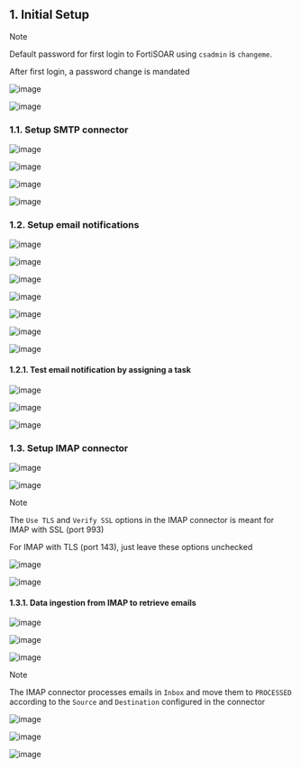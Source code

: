 ## 1. Initial Setup

> [!Note]
>
> Default password for first login to FortiSOAR using `csadmin` is `changeme`.
>
> After first login, a password change is mandated
> 
> ![image](https://github.com/user-attachments/assets/145bd9fe-9802-48d5-a487-692f77c0f426)


![image](https://github.com/user-attachments/assets/cfd1832c-a780-4b31-85c9-071fa882a7ae)

### 1.1. Setup SMTP connector

![image](https://github.com/user-attachments/assets/a1c79c43-1864-498e-b83d-23827a034ca8)

![image](https://github.com/user-attachments/assets/0302d873-b11b-483c-9790-432f89900b06)

![image](https://github.com/user-attachments/assets/5fe217af-b5e7-4e98-97af-bd9726bcab02)

![image](https://github.com/user-attachments/assets/d25838bf-26b8-418b-883d-d8f82a24ac60)

### 1.2. Setup email notifications

![image](https://github.com/user-attachments/assets/ec43c1fd-8afe-4f24-ba0d-56324b6fe518)

![image](https://github.com/user-attachments/assets/3cc3d1ea-c0a3-4a88-86df-a3b968e80d12)

![image](https://github.com/user-attachments/assets/4b35295e-dd99-419c-bfb1-7eec647f452b)

![image](https://github.com/user-attachments/assets/75e199f9-8d1a-402f-afb4-21c256a20ae3)

![image](https://github.com/user-attachments/assets/bee14ac1-3812-4352-9df7-fb66c528a70b)

![image](https://github.com/user-attachments/assets/fc002b9d-c9e1-4c3a-88e8-60f2c1763244)

![image](https://github.com/user-attachments/assets/5a137fba-68b1-47c2-b0b3-2ae17f04ffad)

#### 1.2.1. Test email notification by assigning a task

![image](https://github.com/user-attachments/assets/a334b012-7b34-4aa8-9bf8-e153e2ecd506)

![image](https://github.com/user-attachments/assets/65f239a5-6974-44d3-9c3c-b06f798639a1)

![image](https://github.com/user-attachments/assets/0eca1f89-bed5-48e3-9bbf-1423674e36b3)

### 1.3. Setup IMAP connector

![image](https://github.com/user-attachments/assets/730317ff-927d-4e54-b878-63c9717531df)

![image](https://github.com/user-attachments/assets/de6af67b-07c3-4aa9-976e-f480c8604c30)

> [!Note]
>
> The `Use TLS` and `Verify SSL` options in the IMAP connector is meant for IMAP with SSL (port 993)
>
> For IMAP with TLS (port 143), just leave these options unchecked

![image](https://github.com/user-attachments/assets/dd372ec1-3855-490a-8bb1-e5d504a42b15)

![image](https://github.com/user-attachments/assets/b059131a-28f6-41dc-9f4d-1cdc9297133e)

#### 1.3.1. Data ingestion from IMAP to retrieve emails

![image](https://github.com/user-attachments/assets/fb032966-fa2f-45bf-8966-d8247d6d99cc)

![image](https://github.com/user-attachments/assets/70fd929d-d204-4dd6-a4d6-881ce528c675)

![image](https://github.com/user-attachments/assets/857d43b6-d4e8-403e-99f8-ec8335e127f6)

> [!Note]
>
> The IMAP connector processes emails in `Inbox` and move them to `PROCESSED` according to the `Source` and `Destination` configured in the connector
>
> ![image](https://github.com/user-attachments/assets/e63bee38-4f68-4a23-b138-4ecdfea9a9e6)

![image](https://github.com/user-attachments/assets/e5061ddd-afb6-4f3c-96d7-81a79d0221ef)

![image](https://github.com/user-attachments/assets/537ee3aa-084b-4732-9265-cd6c1ca0c474)
